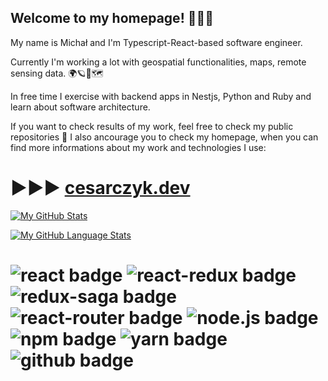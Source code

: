 ## Welcome to my homepage! 👋🎈🎉

My name is Michał and I'm Typescript-React-based software engineer.

Currently I'm working a lot with geospatial functionalities, maps, remote sensing data. 🌍🪐🚀🗺

In free time I exercise with backend apps in Nestjs, Python and Ruby and learn about software architecture.

If you want to check results of my work, feel free to check my public repositories 🔎
I also ancourage you to check my homepage, when you can find more informations about my work and technologies I use:

# ▶▶▶ [cesarczyk.dev](https://cesarczyk.dev)

[![My GitHub Stats](https://github-readme-stats.vercel.app/api/?username=MCesarczyk&count_private=true&theme=tokyonight&showicons=true)]()

[![My GitHub Language Stats](https://github-readme-stats.vercel.app/api/top-langs/?username=MCesarczyk&langs_count=5&theme=tokyonight)]()


# ![react badge](https://img.shields.io/badge/-ReactJs-blue?logo=react&logoColor=white&style=plastic) ![react-redux badge](https://img.shields.io/badge/-ReactRedux-darkGreen?logo=redux&logoColor=white&style=plastic) ![redux-saga badge](https://img.shields.io/badge/-ReduxSaga-B7178C?logo=reduxSaga&logoColor=white&style=plastic) ![react-router badge](https://img.shields.io/badge/-ReactRouter-ffda00?logo=reactRouter&logoColor=white&style=plastic) ![node.js badge](https://img.shields.io/badge/-NodeJs-0088CC?logo=nodeDotJs&logoColor=white&style=plastic) ![npm badge](https://img.shields.io/badge/-npm-ffffff?logo=NPM&logoColor=white&style=plastic) ![yarn badge](https://img.shields.io/badge/-yarn-ff5722?logo=yarn&logoColor=white&style=plastic) ![github badge](https://img.shields.io/badge/-GitHub-black?logo=gitHub&logoColor=white&style=plastic)
<!--
**MCesarczyk/MCesarczyk** is a ✨ _special_ ✨ repository because its `README.md` (this file) appears on your GitHub profile.

Here are some ideas to get you started:

- 🔭 I’m currently working on ...
- 🌱 I’m currently learning ...
- 👯 I’m looking to collaborate on ...
- 🤔 I’m looking for help with ...
- 💬 Ask me about ...
- 📫 How to reach me: ...
- 😄 Pronouns: ...
- ⚡ Fun fact: ...


[![Top Langs](https://github-readme-stats.vercel.app/api/top-langs/?username=MCesarczyk&layout=compact)](https://github.com/anuraghazra/github-readme-stats)

https://github-readme-stats.vercel.app/api/top-langs/?username=MCesarczyk

https://github-readme-stats.vercel.app/api/top-langs/?username=MCesarczyk

[![Top Langs](https://github-readme-stats.vercel.app/api/top-langs/?username=anuraghazra)](https://github.com/anuraghazra/github-readme-stats)
-->


